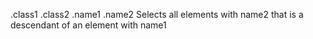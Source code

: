 .class1 .class2
    .name1 .name2
    Selects all elements with name2 that is a descendant of an 
    element with name1
